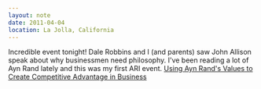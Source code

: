 ```yaml
---
layout: note
date: 2011-04-04
location: La Jolla, California
---
```


Incredible event tonight! Dale Robbins and I (and parents) saw John Allison speak about why businessmen need philosophy. I've been reading a lot of Ayn Rand lately and this was my first ARI event. [Using Ayn Rand's Values to Create Competitive Advantage in Business](https://www.facebook.com/events/1043191819028332/)
